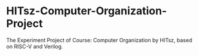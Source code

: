 # HITsz-Computer-Organization-Project
The Experiment Project of Course: Computer Organization by HITsz, based on RISC-V and Verilog.
